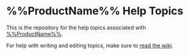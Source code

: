 # %%ProductName%% Help Topics

This is the repository for the help topics associated with [%%ProductName%%](http://www.igniteui.com).

For help with writing and editing topics, make sure to [read the wiki](https://github.com/IgniteUI/help-topics/wiki).